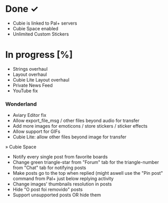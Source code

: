 # **Done ✓** #

* Cubie is linked to Pal+ servers 
* Cubie Space enabled
* Unlimited Custom Stickers

# **In progress** [%] #

* Strings overhaul
* Layout overhaul
* Cubie Lite Layout overhaul
* Private News Feed
* YouTube fix

### Wonderland ###

* Aviary Editor fix
* Allow export_file_msg / other files beyond audio for transfer
* Add more images for emoticons / store stickers / sticker effects
* Allow support for GIFs
* Cubie Lite: allow other files beyond image for transfer

» Cubie Space

* Notify every single post from favorite boards
* Change green triangle-star from "Forum" tab for the triangle-number from "Chat" tab for notifying posts
* Make posts go to the top when replied (might aswell use the "Pin post" command from Pal+ just below replying activity
* Change images' thumbnails resolution in posts
* Hide "O post foi removido" posts
* Support unsupported posts OR hide them